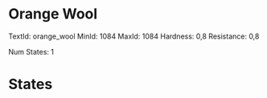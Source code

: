 # Orange Wool
TextId: orange_wool
MinId: 1084
MaxId: 1084
Hardness: 0,8
Resistance: 0,8

Num States: 1
# States
```

```